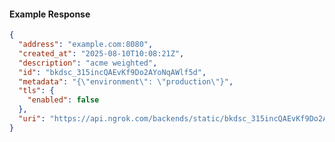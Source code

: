 <!-- Code generated for API Clients. DO NOT EDIT. -->

#### Example Response

```json
{
  "address": "example.com:8080",
  "created_at": "2025-08-10T10:08:21Z",
  "description": "acme weighted",
  "id": "bkdsc_315incQAEvKf9Do2AYoNqAWlf5d",
  "metadata": "{\"environment\": \"production\"}",
  "tls": {
    "enabled": false
  },
  "uri": "https://api.ngrok.com/backends/static/bkdsc_315incQAEvKf9Do2AYoNqAWlf5d"
}
```
